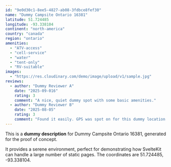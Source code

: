 ```yaml
---
id: "9e0d30c1-8ee5-4827-ab08-3fdbce8fef30"
name: "Dummy Campsite Ontario 16381"
latitude: 51.724485
longitude: -93.338104
continent: "north-america"
country: "canada"
region: "ontario"
amenities:
  - "ATV-access"
  - "cell-service"
  - "water"
  - "tent-only"
  - "RV-suitable"
images:
  - "https://res.cloudinary.com/demo/image/upload/v1/sample.jpg"
reviews:
  - author: "Dummy Reviewer A"
    date: "2025-09-016"
    rating: 3
    comment: "A nice, quiet dummy spot with some basic amenities."
  - author: "Dummy Reviewer B"
    date: "2025-08-05"
    rating: 3
    comment: "Found it easily. GPS was spot on for this dummy location."
---
```


This is a **dummy description** for Dummy Campsite Ontario 16381, generated for the proof of concept.

It provides a serene environment, perfect for demonstrating how SvelteKit can handle a large number of static pages. The coordinates are 51.724485, -93.338104.
